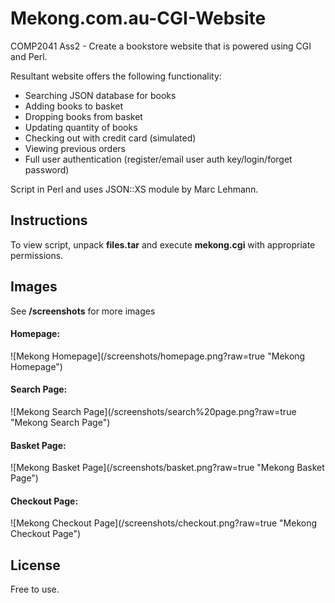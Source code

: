 Mekong.com.au-CGI-Website
=========================
COMP2041 Ass2 - Create a bookstore website that is powered using CGI and Perl.

Resultant website offers the following functionality:
- Searching JSON database for books
- Adding books to basket
- Dropping books from basket
- Updating quantity of books
- Checking out with credit card (simulated)
- Viewing previous orders
- Full user authentication (register/email user auth key/login/forget password)

Script in Perl and uses JSON::XS module by Marc Lehmann.

Instructions
------------
To view script, unpack <strong>files.tar</strong> and execute <strong>mekong.cgi</strong> with appropriate permissions.

Images
-----
See <strong>/screenshots</strong> for more images

<h4>Homepage:</h4>
![Mekong Homepage](/screenshots/homepage.png?raw=true "Mekong Homepage")

<h4>Search Page:</h4>
![Mekong Search Page](/screenshots/search%20page.png?raw=true "Mekong Search Page")

<h4>Basket Page:</h4>
![Mekong Basket Page](/screenshots/basket.png?raw=true "Mekong Basket Page")

<h4>Checkout Page:</h4>
![Mekong Checkout Page](/screenshots/checkout.png?raw=true "Mekong Checkout Page")

License
----
Free to use.